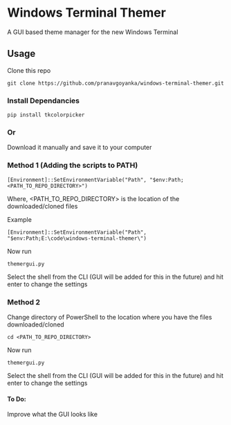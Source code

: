 # Windows Terminal Themer
A GUI based theme manager for the new Windows Terminal

## Usage

Clone this repo

```
git clone https://github.com/pranavgoyanka/windows-terminal-themer.git
```
### Install Dependancies
```
pip install tkcolorpicker
```

### Or 
Download it manually and save it to your computer

### Method 1 (Adding the scripts to PATH)

```
[Environment]::SetEnvironmentVariable("Path", "$env:Path;<PATH_TO_REPO_DIRECTORY>")
```
Where, <PATH_TO_REPO_DIRECTORY> is the location of the downloaded/cloned files

Example

```
[Environment]::SetEnvironmentVariable("Path", "$env:Path;E:\code\windows-terminal-themer\")
```

Now run

```
themergui.py
```

Select the shell from the CLI (GUI will be added for this in the future) and hit enter to change the settings

### Method 2 

Change directory of PowerShell to the location where you have the files downloaded/cloned

```
cd <PATH_TO_REPO_DIRECTORY>
```

Now run

```
themergui.py
```

Select the shell from the CLI (GUI will be added for this in the future) and hit enter to change the settings


#### To Do:
Improve what the GUI looks like

